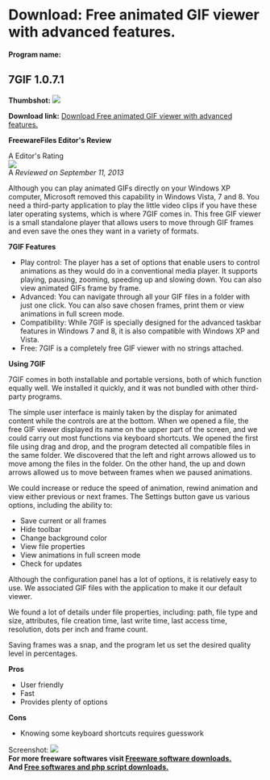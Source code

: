 # Download: Free animated GIF viewer with advanced features.

**Program name:**

## 7GIF 1.0.7.1

  
**Thumbshot:** ![](http://www.freewarefiles.com/screenshot/7gif_md.jpg)   
  
**Download link:** [Download Free animated GIF viewer with advanced features.](http://freesoftwares.boysofts.com/7GIF_program_91489.html)  
  


**FreewareFiles Editor's Review**  
  


A Editor's Rating  
![](http://www.freewarefiles.com/images/rating/5.gif)  
A _Reviewed on September 11, 2013_   
  
Although you can play animated GIFs directly on your Windows XP computer, Microsoft removed this capability in Windows Vista, 7 and 8. You need a third-party application to play the little video clips if you have these later operating systems, which is where 7GIF comes in. This free GIF viewer is a small standalone player that allows users to move through GIF frames and even save the ones they want in a variety of formats. 

**7GIF Features**

  * Play control: The player has a set of options that enable users to control animations as they would do in a conventional media player. It supports playing, pausing, zooming, speeding up and slowing down. You can also view animated GIFs frame by frame. 
  * Advanced: You can navigate through all your GIF files in a folder with just one click. You can also save chosen frames, print them or view animations in full screen mode. 
  * Compatibility: While 7GIF is specially designed for the advanced taskbar features in Windows 7 and 8, it is also compatible with Windows XP and Vista. 
  * Free: 7GIF is a completely free GIF viewer with no strings attached. 

**Using 7GIF**

7GIF comes in both installable and portable versions, both of which function equally well. We installed it quickly, and it was not bundled with other third-party programs.

The simple user interface is mainly taken by the display for animated content while the controls are at the bottom. When we opened a file, the free GIF viewer displayed its name on the upper part of the screen, and we could carry out most functions via keyboard shortcuts. We opened the first file using drag and drop, and the program detected all compatible files in the same folder. We discovered that the left and right arrows allowed us to move among the files in the folder. On the other hand, the up and down arrows allowed us to move between frames when we paused animations.

We could increase or reduce the speed of animation, rewind animation and view either previous or next frames. The Settings button gave us various options, including the ability to:

  * Save current or all frames 
  * Hide toolbar 
  * Change background color 
  * View file properties 
  * View animations in full screen mode 
  * Check for updates 

Although the configuration panel has a lot of options, it is relatively easy to use. We associated GIF files with the application to make it our default viewer.

We found a lot of details under file properties, including: path, file type and size, attributes, file creation time, last write time, last access time, resolution, dots per inch and frame count.

Saving frames was a snap, and the program let us set the desired quality level in percentages. 

**Pros**

  * User friendly 
  * Fast 
  * Provides plenty of options 

**Cons**

  * Knowing some keyboard shortcuts requires guesswork 

  
  
Screenshot: ![](http://www.freewarefiles.com/screenshot/7gif.jpg)   
**For more freeware softwares visit [Freeware software downloads.](http://freesoftwares.boysofts.com/)**   
**And [Free softwares and php script downloads.](http://www.boysofts.com/)**
